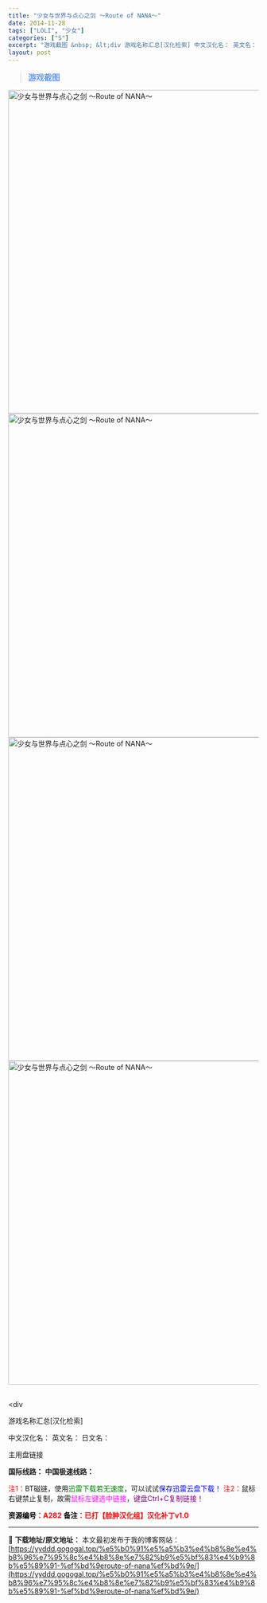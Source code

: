 ```yaml
---
title: "少女与世界与点心之剑 ～Route of NANA～"
date: 2014-11-28
tags: ["LOLI", "少女"]
categories: ["S"]
excerpt: "游戏截图 &nbsp; &lt;div 游戏名称汇总[汉化检索] 中文汉化名： 英文名： 日文名： 主用盘链接 国际线路： 中国极速线路： 注1：BT磁链，使用迅雷下载若无速度，可以试试保存迅雷云盘下载！ 注2：鼠标右键禁止复制，故需鼠标左键选中链接，键盘Ctrl+C复制链接！ 资源编号：A282 &hellip;"
layout: post
---
```


<div>
<blockquote><b><span style="font-size: 12pt; color: #6699ff;">游戏截图</span></b></blockquote>
<div><img title="点击放大" src="https://yyddd.gogogal.top/wp-content/uploads/2025/04/20250430_6811fa2095697.webp" alt="少女与世界与点心之剑 ～Route of NANA～" width="650" /></div>
<div><img title="点击放大" src="https://yyddd.gogogal.top/wp-content/uploads/2025/04/20250430_6811fa2238e50.webp" alt="少女与世界与点心之剑 ～Route of NANA～" width="650" /></div>
<div><img title="点击放大" src="https://yyddd.gogogal.top/wp-content/uploads/2025/04/20250430_6811fa23e9b2b.webp" alt="少女与世界与点心之剑 ～Route of NANA～" width="650" /></div>
<div><img title="点击放大" src="https://yyddd.gogogal.top/wp-content/uploads/2025/04/20250430_6811fa25992eb.webp" alt="少女与世界与点心之剑 ～Route of NANA～" width="650" /></div>
&nbsp;

&lt;div

游戏名称汇总[汉化检索]

中文汉化名：
英文名：
日文名：

</div>
<div class="panel panel-primary">
<div class="panel-heading">主用盘链接</div>
<div class="panel-body">

<b>国际线路：</b>
<b>中国极速线路：</b>


<span style="color: #ff0000;">注1：</span>BT磁链，使用<span style="color: #008000;">迅雷下载若无速度</span>，可以试试<span style="color: #0000ff;">保存迅雷云盘下载！</span>
<span style="color: #ff0000;">注2：</span>鼠标右键禁止复制，故需<span style="color: #ff00ff;">鼠标左键选中链接</span>，<span style="color: #800080;">键盘Ctrl+C复制链接！</span>

</div>
<div class="panel-footer"><span style="color: #ff0000;"><b><span style="color: #000000;">资源编号</span>：A282</b></span>
<span style="color: #ff0000;"><b><span style="color: #000000;">备注</span>：已打【脸肿汉化组】汉化补丁v1.0</b></span></div>
</div>

---
📖 **下载地址/原文地址：** 本文最初发布于我的博客网站：[https://yyddd.gogogal.top/%e5%b0%91%e5%a5%b3%e4%b8%8e%e4%b8%96%e7%95%8c%e4%b8%8e%e7%82%b9%e5%bf%83%e4%b9%8b%e5%89%91-%ef%bd%9eroute-of-nana%ef%bd%9e/](https://yyddd.gogogal.top/%e5%b0%91%e5%a5%b3%e4%b8%8e%e4%b8%96%e7%95%8c%e4%b8%8e%e7%82%b9%e5%bf%83%e4%b9%8b%e5%89%91-%ef%bd%9eroute-of-nana%ef%bd%9e/)
